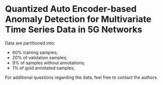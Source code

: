 # Quantized Auto Encoder-based Anomaly Detection for Multivariate Time Series Data in 5G Networks

Data are partitioned into:

- 60% training samples;
- 20% of validation samples;
- 9% of samples without annotations;
- 1% of gold annotated samples;

For additional questions regarding the data, feel free to contact the authors. 